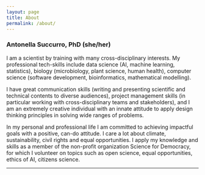 ```yaml
---
layout: page
title: About
permalink: /about/
---
```


<section>
  <h3>Antonella Succurro, PhD (she/her)</h3>
  <p>  I am a scientist by training with many cross-disciplinary interests. My professional tech-skills include data science (AI, machine learning, statistics), biology (microbiology, plant science, human health), computer science (software development, bioinformatics, mathematical modelling).

I have great communication skills (writing and presenting scientific and technical contents to diverse audiences), project management skills (in particular working with cross-disciplinary teams and stakeholders), and I am an extremely creative individual with an innate attitude to apply design thinking principles in solving wide ranges of problems.

In my personal and professional life I am committed to achieving impactful goals with a positive, can-do attitude. I care a lot about climate, sustainability, civil rights and equal opportunities. I apply my knowledge and skills as a member of the non-profit organization Science for Democracy, for which I volunteer on topics such as open science, equal opportunities, ethics of AI, citizens science.

</p>

  <!--
  <p><span class="image left"><img src="images/pic04.jpg" alt="" /></span></p>
  <p><span class="image right"><img src="images/pic05.jpg" alt="" /></span></p>
  -->
  <hr />

</section>

